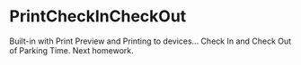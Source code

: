 # PrintCheckInCheckOut
Built-in with Print Preview and Printing to devices... Check In and Check Out of Parking Time.
Next homework.
